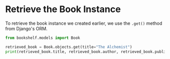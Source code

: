 # Retrieve the Book Instance

To retrieve the book instance we created earlier, we use the `.get()` method from Django's ORM.

```python
from bookshelf.models import Book

retrieved_book = Book.objects.get(title="The Alchemist")
print(retrieved_book.title, retrieved_book.author, retrieved_book.publication_year)
